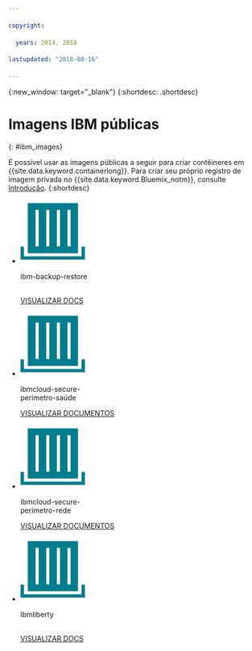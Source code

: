 ```yaml
---

copyright:

  years: 2014, 2018

lastupdated: "2018-08-16"

---
```


{:new_window: target="_blank"}
{:shortdesc: .shortdesc}

# Imagens IBM públicas
{: #ibm_images}

É possível usar as imagens públicas a seguir para criar contêineres em {{site.data.keyword.containerlong}}. Para criar seu próprio registro de imagem privada no {{site.data.keyword.Bluemix_notm}}, consulte [Introdução](/docs/services/Registry/index.html).
{:shortdesc}


<ul class="runtimeIconList">
<li>
<p class="runtimeIcon"><img src="images/container-image_ibm.svg" alt="Para obter mais informações sobre a imagem ibm-backup-restore, efetue o check-out da documentação."></p>
<p class="runtimeTitle">ibm-backup-restore<br /> <br /></p>
<p class="runtimeLink"><a format="html" href="/docs/services/RegistryImages/ibm-backup-restore/index.html" scope="peer" title="Para obter mais informações sobre a imagem ibm-backup-restore, efetue check-out da documentação.">VISUALIZAR DOCS</a></p>
</li>
  
<li>
<p class="runtimeIcon"><img src="images/container-image_ibm.svg" alt="É possível usar a imagem ibmcloud-secure-perimeter-health para varrer e relatar caminhos vulneráveis dentro das redes de infraestrutura do IBM Cloud."></p>
<p class="runtimeTitle">ibmcloud-secure-<br />perimetro-saúde</p>
<p class="runtimeLink"><a format="html" href="/docs/services/RegistryImages/ibmcloud-secure-perimeter-health/index.html" scope="peer" title="É possível usar a imagem ibmcloud-secure-perimeter-health para varrer e relatar caminhos expostos nas redes da infraestrutura no IBM Cloud.">VISUALIZAR DOCUMENTOS</a></p>
</li>

<li>
<p class="runtimeIcon"><img src="images/container-image_ibm.svg" alt="É possível usar a imagem ibmcloud-secure-perimeter-network para aplicar a configuração do Vyatta a um segmento de perímetro seguro."></p>
<p class="runtimeTitle">ibmcloud-secure-<br />perímetro-rede</p>
<p class="runtimeLink"><a format="html" href="/docs/services/RegistryImages/ibmcloud-secure-perimeter-network/index.html" scope="peer" title="É possível usar a imagem ibmcloud-secure-perimeter-network para aplicar a configuração do Vyatta a um segmento de perímetro seguro.">VISUALIZAR DOCUMENTOS</a></p>
</li>

<li>
<p class="runtimeIcon"><img src="images/container-image_ibm.svg" alt="É possível usar as imagens ibmliberty como um pai para criar sua própria imagem e implementar seus próprios apps WAR, EAR ou OSGi baseados em Java em um contêiner IBM WebSphere Application Server Liberty."></p>
<p class="runtimeTitle">ibmliberty<br /> <br /></p>
<p class="runtimeLink"><a format="html" href="/docs/services/RegistryImages/ibmliberty/index.html" scope="peer" title="É possível usar as imagens ibmliberty como um pai para criar sua própria imagem e implementar seus apps WAR, EAR ou OSGi baseados em Java em um contêiner IBM WebSphere Application Server Liberty.">VISUALIZAR DOCS</a></p>
</li>

</ul>
